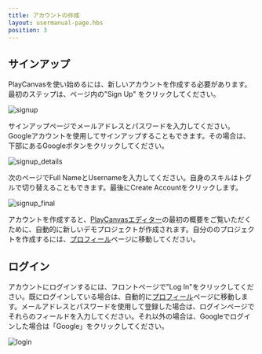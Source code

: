 ```yaml
---
title: アカウントの作成
layout: usermanual-page.hbs
position: 3
---
```


## サインアップ

PlayCanvasを使い始めるには、新しいアカウントを作成する必要があります。最初のステップは、ページ内の"Sign Up" をクリックしてください。

![signup][1]

サインアップページでメールアドレスとパスワードを入力してください。Googleアカウントを使用してサインアップすることもできます。その場合は、下部にあるGoogleボタンをクリックしてください。

![signup_details][2]

次のページでFull NameとUsernameを入力してください。自身のスキルはトグルで切り替えることもできます。最後にCreate Accountをクリックします。

![signup_final][3]

アカウントを作成すると、[PlayCanvasエディター][4]の最初の概要をご覧いただくために、自動的に新しいデモプロジェクトが作成されます。自分ののプロジェクトを作成するには、[プロフィール][5]ページに移動してください。

## ログイン

アカウントにログインするには、フロントページで"Log In"をクリックしてください。既にログインしている場合は、自動的に[プロフィール][5]ページに移動します。メールアドレスとパスワードを使用して登録した場合は、ログインページでそれらのフィールドを入力してください。それ以外の場合は、Googleでログインした場合は「Google」をクリックしてください。

![login][6]

[1]: /images/user-manual/creating-account/signup.png
[2]: /images/user-manual/creating-account/signup_details.png
[3]: /images/user-manual/creating-account/signup_final.png
[4]: /user-manual/designer/
[5]: /user-manual/profile/
[6]: /images/user-manual/creating-account/login.png
